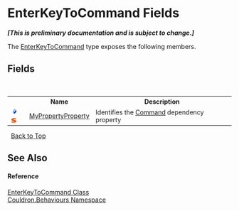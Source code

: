 # EnterKeyToCommand Fields
 _**\[This is preliminary documentation and is subject to change.\]**_

The <a href="T_Couldron_Behaviours_EnterKeyToCommand">EnterKeyToCommand</a> type exposes the following members.


## Fields
&nbsp;<table><tr><th></th><th>Name</th><th>Description</th></tr><tr><td>![Public field](media/pubfield.gif "Public field")![Static member](media/static.gif "Static member")</td><td><a href="F_Couldron_Behaviours_EnterKeyToCommand_MyPropertyProperty">MyPropertyProperty</a></td><td>
Identifies the <a href="P_Couldron_Behaviours_EnterKeyToCommand_Command">Command</a>&nbsp;dependency property</td></tr></table>&nbsp;
<a href="#enterkeytocommand-fields">Back to Top</a>

## See Also


#### Reference
<a href="T_Couldron_Behaviours_EnterKeyToCommand">EnterKeyToCommand Class</a><br /><a href="N_Couldron_Behaviours">Couldron.Behaviours Namespace</a><br />